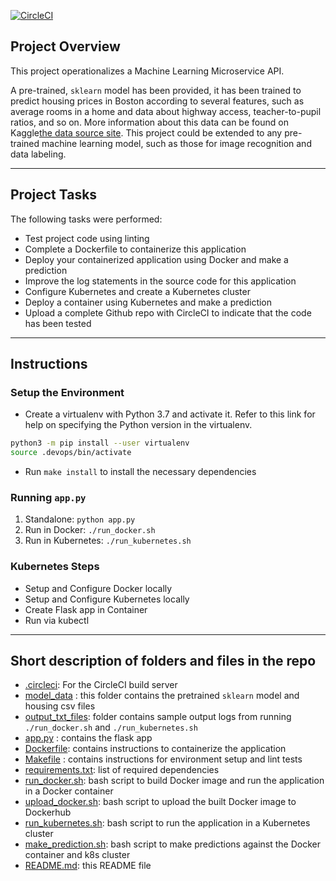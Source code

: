 [![CircleCI](https://dl.circleci.com/status-badge/img/gh/stwalez/uda-project4/tree/main.svg?style=svg)](https://dl.circleci.com/status-badge/redirect/gh/stwalez/uda-project4/tree/main)

## Project Overview

This project operationalizes a Machine Learning Microservice API.

A pre-trained, `sklearn` model has been provided, it has been trained to predict housing prices in Boston according to several features, such as average rooms in a home and data about highway access, teacher-to-pupil ratios, and so on. 
More information about this data can be found on Kaggle[the data source site](https://www.kaggle.com/c/boston-housing).
This project could be extended to any pre-trained machine learning model, such as those for image recognition and data labeling.

---
## Project Tasks

The following tasks were performed:
* Test project code using linting
* Complete a Dockerfile to containerize this application
* Deploy your containerized application using Docker and make a prediction
* Improve the log statements in the source code for this application
* Configure Kubernetes and create a Kubernetes cluster
* Deploy a container using Kubernetes and make a prediction
* Upload a complete Github repo with CircleCI to indicate that the code has been tested

---

## Instructions
### Setup the Environment

* Create a virtualenv with Python 3.7 and activate it. Refer to this link for help on specifying the Python version in the virtualenv. 
```bash
python3 -m pip install --user virtualenv
source .devops/bin/activate
```
* Run `make install` to install the necessary dependencies

### Running `app.py`

1. Standalone:  `python app.py`
2. Run in Docker:  `./run_docker.sh`
3. Run in Kubernetes:  `./run_kubernetes.sh`

### Kubernetes Steps

* Setup and Configure Docker locally
* Setup and Configure Kubernetes locally
* Create Flask app in Container
* Run via kubectl


---


## Short description of folders and files in the repo

* [.circleci](../uda-project4/.circleci): For the CircleCI build server
* [model_data](../uda-project4model_data) : this folder contains the pretrained `sklearn` model and housing csv files
* [output_txt_files](../uda-project4/output_txt_files): folder contains sample output logs from running `./run_docker.sh` and `./run_kubernetes.sh`
* [app.py](../uda-project4/app.py) : contains the flask app
* [Dockerfile](../uda-project4/app.py): contains instructions to containerize the application
* [Makefile](../uda-project4/Makefile) : contains instructions for environment setup and lint tests
* [requirements.txt](../uda-project4/requirements.txt): list of required dependencies
* [run_docker.sh](../uda-project4/run_docker.sh): bash script to build Docker image and run the application in a Docker container
* [upload_docker.sh](../uda-project4/upload_docker.sh): bash script to upload the built Docker image to Dockerhub
* [run_kubernetes.sh](../uda-project4/run_kubernetes.sh): bash script to run the application in a Kubernetes cluster
* [make_prediction.sh](../uda-project4/make_prediction.sh): bash script to make predictions against the Docker container and k8s cluster
* [README.md](../uda-project4/README.md): this README file
